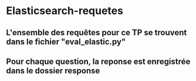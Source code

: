 # Elasticsearch-requetes

## L'ensemble des requêtes pour ce TP se trouvent dans le fichier "eval_elastic.py"

## Pour chaque question, la reponse est enregistrée dans le dossier response

